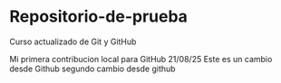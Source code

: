 # Repositorio-de-prueba
Curso actualizado de Git y GitHub

Mi primera contribucion local para GitHub 21/08/25
Este es un cambio desde Github
segundo cambio desde github
